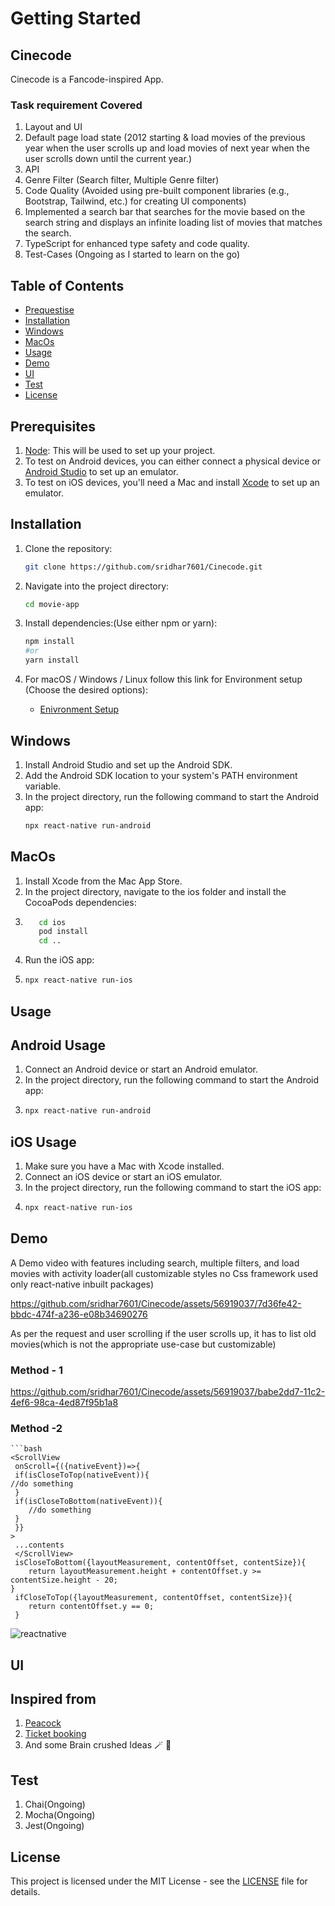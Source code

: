 # Getting Started
## Cinecode

Cinecode is a Fancode-inspired App.
### Task requirement Covered
1. Layout and UI
2. Default page load state (2012 starting & load movies of the previous year when the user scrolls up and load
movies of next year when the user scrolls down until the current year.)
3. API
4. Genre Filter (Search filter, Multiple Genre filter)
5. Code Quality (Avoided using pre-built component libraries (e.g., Bootstrap, Tailwind, etc.) for
creating UI components)
6. Implemented a search bar that searches for the movie based on the search string
and displays an infinite loading list of movies that matches the search.
7. TypeScript for enhanced type safety and code quality.
8. Test-Cases (Ongoing as I started to learn on the go)

## Table of Contents

- [Prequestise](#prerequisites)
- [Installation](#installation)
- [Windows](#windows)
- [MacOs](#macos)
- [Usage](#usage)
- [Demo](#demo)
- [UI](#ui)
- [Test](#test)
- [License](#license)

## Prerequisites

1. [Node](https://nodejs.org/en): This will be used to set up your project.
2. To test on Android devices, you can either connect a physical device or [Android Studio](https://developer.android.com/studio) to set up an emulator.
3. To test on iOS devices, you'll need a Mac and install [Xcode](https://developer.apple.com/xcode/) to set up an emulator.

## Installation

1. Clone the repository:

   ```bash
   git clone https://github.com/sridhar7601/Cinecode.git
2. Navigate into the project directory:

   ```bash
   cd movie-app
3. Install dependencies:(Use either npm or yarn):

   ```bash
   npm install
   #or
   yarn install
4. For macOS / Windows / Linux follow this link for Environment setup (Choose the desired options):
     - [Enivronment Setup](https://reactnative.dev/docs/environment-setup)

 ## Windows

1. Install Android Studio and set up the Android SDK.
2. Add the Android SDK location to your system's PATH environment variable.
3. In the project directory, run the following command to start the Android app:
      ```bash
      npx react-native run-android
## MacOs 

1. Install Xcode from the Mac App Store.
2. In the project directory, navigate to the ios folder and install the CocoaPods dependencies:
3. 
     ```bash
        cd ios
        pod install
        cd ..
4. Run the iOS app:
5. 
    ```bash
    npx react-native run-ios
## Usage

## Android Usage

1. Connect an Android device or start an Android emulator.
2. In the project directory, run the following command to start the Android app:
3. 
    ```bash
    npx react-native run-android
## iOS Usage

1. Make sure you have a Mac with Xcode installed.
2. Connect an iOS device or start an iOS emulator.
3. In the project directory, run the following command to start the iOS app:
4. 
      ```bash
      npx react-native run-ios
## Demo

A Demo video with features including search, multiple filters, and load movies with activity loader(all customizable styles no Css framework used only react-native inbuilt packages)


https://github.com/sridhar7601/Cinecode/assets/56919037/7d36fe42-bbdc-474f-a236-e08b34690276

As per the request and user scrolling if the user scrolls up, it has to list old movies(which is not the appropriate use-case but customizable)

### Method - 1
https://github.com/sridhar7601/Cinecode/assets/56919037/babe2dd7-11c2-4ef6-98ca-4ed87f95b1a8
### Method -2 
    ```bash
    <ScrollView
     onScroll={({nativeEvent})=>{
     if(isCloseToTop(nativeEvent)){
    //do something
     }
     if(isCloseToBottom(nativeEvent)){
        //do something
     }
     }}
    >
     ...contents
     </ScrollView>
     isCloseToBottom({layoutMeasurement, contentOffset, contentSize}){
        return layoutMeasurement.height + contentOffset.y >= contentSize.height - 20;
    }
     ifCloseToTop({layoutMeasurement, contentOffset, contentSize}){
        return contentOffset.y == 0;
     }
![reactnative](https://github.com/sridhar7601/Cinecode/assets/56919037/e62e1669-2afa-4109-8d73-3e79f7ffb031)


## UI 
## Inspired from 
1. [Peacock](https://www.figma.com/file/bzLo9Lx3iBcB6VyP7XOeZC/PeacockApp?type=design&mode=design&t=Btju8kDZiqhV0Pjg-1)
2. [Ticket booking](https://dribbble.com/shots/18133523-Movie-Tickets-Mobile-App)
3. And some Brain crushed Ideas 🪄 🚀

## Test

1. Chai(Ongoing)
2. Mocha(Ongoing)
3. Jest(Ongoing)



## License

This project is licensed under the MIT License - see the [LICENSE](LICENSE) file for details.
